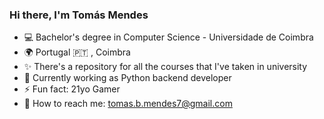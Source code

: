 ### Hi there, I'm Tomás Mendes

- 💻 Bachelor's degree in Computer Science - Universidade de Coimbra
- 🌍 Portugal 🇵🇹 , Coimbra
- ✨ There's a repository for all the courses that I've taken in university
- 🔭 Currently working as Python backend developer
- ⚡ Fun fact: 21yo Gamer
- 📧 How to reach me: tomas.b.mendes7@gmail.com
